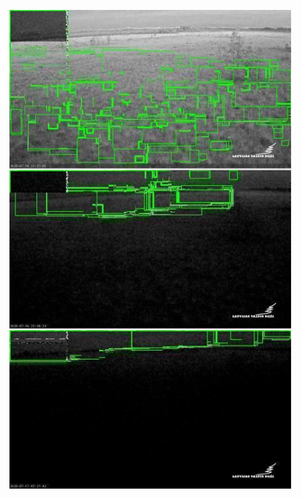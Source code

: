 ![20200716-221901-224906](in/20200716/20200716-221901-224906_0_.jpg)
![20200716-224911-231916](in/20200716/20200716-224911-231916_0_.jpg)
![20200717-010026-013031](in/20200717/20200717-010026-013031_0_.jpg)
